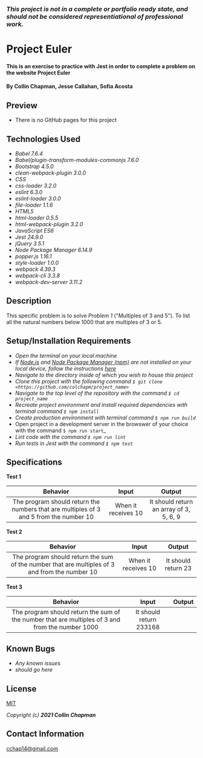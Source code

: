 ### _This project is not in a complete or portfolio ready state, and should not be considered representiational of professional work._


# Project Euler

#### This is an exercise to practice with Jest in order to complete a problem on the website Project Euler

#### By Collin Chapman, Jesse Callahan, Sofia Acosta

## Preview

  * There is no GitHub pages for this project

## Technologies Used

* _Babel 7.6.4_
* _Babel/plugin-transform-modules-commonjs 7.6.0_
* _Bootstrap 4.5.0_
* _clean-webpack-plugin 3.0.0_
* _CSS_
* _css-loader 3.2.0_
* _eslint 6.3.0_
* _eslint-loader 3.0.0_
* _file-loader 1.1.6_
* _HTML5_
* _html-loader 0.5.5_
* _html-webpack-plugin 3.2.0_
* _JavaScript ES6_
* _Jest 24.9.0_
* _jQuery 3.5.1_
* _Node Package Manager 6.14.9_
* _popper.js 1.16.1_
* _style-loader 1.0.0_
* _webpack 4.39.3_
* _webpack-cli 3.3.8_
* _webpack-dev-server 3.11.2_

## Description

This specific problem is to solve _Problem 1_ ("Multiples of 3 and 5"). To list all the natural numbers below 1000 that are multiples of 3 or 5. 

## Setup/Installation Requirements

* _Open the terminal on your local machine_
* _If [Node.js](https://nodejs.org/en/) and [Node Package Manager (npm)](https://www.npmjs.com/) are not installed on your local device, follow the instructions [here](https://www.learnhowtoprogram.com/intermediate-javascript/getting-started-with-javascript/installing-node-js)_
* _Navigate to the directory inside of which you wish to house this project_
* _Clone this project with the following command  `$ git clone <https://github.com/colchapm/project_name>`_
* _Navigate to the top level of the repository with the command `$ cd project_name`_
* _Recreate project environment and install required dependencies with terminal command `$ npm install`_
* _Create production environment with terminal command `$ npm run build`_
* Open project in a development server in the browswer of your choice with the command `$ npm run start`_
* _Lint code with the command `$ npm run lint`_
* _Run tests in Jest with the command `$ npm test`_

## Specifications

**Test 1**

| Behavior | Input | Output |
|:---: |:---:|:---:|
| The program should return the numbers that are multiples of 3 and 5 from the number 10 | When it receives 10 | It should return an array of 3, 5, 6, 9|

**Test 2**

| Behavior | Input | Output |
|:---: |:---:|:---:|
| The program should return the sum of the number that are multiples of 3 and from the number 10 | When it receives 10 | It should return 23|

**Test 3**

| Behavior | Input | Output |
|:---: |:---:|:---:|
| The program should return the sum of the number that are multiples of 3 and from the number 1000 | It should return 233168|

## Known Bugs

* _Any known issues_
* _should go here_

## License

[MIT](https://choosealicense.com/licenses/mit/)

_Copyright (c) **2021 Collin Chapman**_

## Contact Information

cchap14@gmail.com